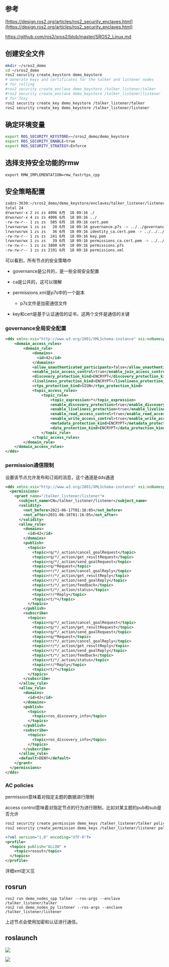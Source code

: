 ## 参考

[https://design.ros2.org/articles/ros2_security_enclaves.html](https://design.ros2.org/articles/ros2_security_enclaves.html)

<https://github.com/ros2/sros2/blob/master/SROS2_Linux.md>

## 创建安全文件

```bash
mkdir ~/sros2_demo
cd ~/sros2_demo
ros2 security create_keystore demo_keystore
# Generate keys and certificates for the talker and listener nodes
# for rolling
#ros2 security create_enclave demo_keystore /talker_listener/talker
#ros2 security create_enclave demo_keystore /talker_listener/listener
# for foxy
ros2 security create_key demo_keystore /talker_listener/talker
ros2 security create_key demo_keystore /talker_listener/listener

```

## 确定环境变量

```bash
export ROS_SECURITY_KEYSTORE=~/sros2_demo/demo_keystore
export ROS_SECURITY_ENABLE=true
export ROS_SECURITY_STRATEGY=Enforce

```

## 选择支持安全功能的rmw

```text
export RMW_IMPLEMENTATION=rmw_fastrtps_cpp
```

## 安全策略配置

```bash
zs@zs-3630:~/sros2_demo/demo_keystore/enclaves/talker_listener/listener$ ll
total 24
drwxrwxr-x 2 zs zs 4096 6月  18 09:16 ./
drwxrwxr-x 4 zs zs 4096 6月  18 09:16 ../
-rw-rw-r-- 1 zs zs  505 6月  18 09:16 cert.pem
lrwxrwxrwx 1 zs zs   20 6月  18 09:16 governance.p7s -> ../../governance.p7s
lrwxrwxrwx 1 zs zs   36 6月  18 09:16 identity_ca.cert.pem -> ../../../public/identity_ca.cert.pem
-rw-rw-r-- 1 zs zs  241 6月  18 09:16 key.pem
lrwxrwxrwx 1 zs zs   39 6月  18 09:16 permissions_ca.cert.pem -> ../../../public/permissions_ca.cert.pem
-rw-rw-r-- 1 zs zs 3800 6月  18 09:16 permissions.p7s
-rw-rw-r-- 1 zs zs 2191 6月  18 09:16 permissions.xml
```

可以看到，所有节点的安全策略中

- governance是公共的，是一些全局安全配置

- ca是公共的，这可以理解

- permissions.xml是p7s中的一个副本

  - p7s文件是加密通信文件

- key和cert是基于认证通信的证书，这两个文件是通信的关键

### governance全局安全配置

```xml
<dds xmlns:xsi="http://www.w3.org/2001/XMLSchema-instance" xsi:noNamespaceSchemaLocation="http://www.omg.org/spec/DDS-SECURITY/20170901/omg_shared_ca_governance.xsd">
    <domain_access_rules>
        <domain_rule>
            <domains>
              <id>42</id>
            </domains>
            <allow_unauthenticated_participants>false</allow_unauthenticated_participants>
            <enable_join_access_control>true</enable_join_access_control>
            <discovery_protection_kind>ENCRYPT</discovery_protection_kind>
            <liveliness_protection_kind>ENCRYPT</liveliness_protection_kind>
            <rtps_protection_kind>SIGN</rtps_protection_kind>
            <topic_access_rules>
                <topic_rule>
                    <topic_expression>*</topic_expression>
                    <enable_discovery_protection>true</enable_discovery_protection>
                    <enable_liveliness_protection>true</enable_liveliness_protection>
                    <enable_read_access_control>true</enable_read_access_control>
                    <enable_write_access_control>true</enable_write_access_control>
                    <metadata_protection_kind>ENCRYPT</metadata_protection_kind>
                    <data_protection_kind>ENCRYPT</data_protection_kind>
                </topic_rule>
            </topic_access_rules>
        </domain_rule>
    </domain_access_rules>
</dds>

```

### permission通信限制

设置该节点允许发布和订阅的消息，这个通道是dds通道

```xml
<dds xmlns:xsi="http://www.w3.org/2001/XMLSchema-instance" xsi:noNamespaceSchemaLocation="http://www.omg.org/spec/DDS-SECURITY/20170901/omg_shared_ca_permissions.xsd">
  <permissions>
    <grant name="/talker_listener/listener">
      <subject_name>CN=/talker_listener/listener</subject_name>
      <validity>
        <not_before>2021-06-17T01:16:05</not_before>
        <not_after>2031-06-16T01:16:05</not_after>
      </validity>
      <allow_rule>
        <domains>
          <id>42</id>
        </domains>
        <publish>
          <topics>
            <topic>rq/*/_action/cancel_goalRequest</topic>
            <topic>rq/*/_action/get_resultRequest</topic>
            <topic>rq/*/_action/send_goalRequest</topic>
            <topic>rq/*Request</topic>
            <topic>rr/*/_action/cancel_goalReply</topic>
            <topic>rr/*/_action/get_resultReply</topic>
            <topic>rr/*/_action/send_goalReply</topic>
            <topic>rt/*/_action/feedback</topic>
            <topic>rt/*/_action/status</topic>
            <topic>rr/*Reply</topic>
            <topic>rt/*</topic>
          </topics>
        </publish>
        <subscribe>
          <topics>
            <topic>rq/*/_action/cancel_goalRequest</topic>
            <topic>rq/*/_action/get_resultRequest</topic>
            <topic>rq/*/_action/send_goalRequest</topic>
            <topic>rq/*Request</topic>
            <topic>rr/*/_action/cancel_goalReply</topic>
            <topic>rr/*/_action/get_resultReply</topic>
            <topic>rr/*/_action/send_goalReply</topic>
            <topic>rt/*/_action/feedback</topic>
            <topic>rt/*/_action/status</topic>
            <topic>rr/*Reply</topic>
            <topic>rt/*</topic>
          </topics>
        </subscribe>
      </allow_rule>
      <allow_rule>
        <domains>
          <id>42</id>
        </domains>
        <publish>
          <topics>
            <topic>ros_discovery_info</topic>
          </topics>
        </publish>
        <subscribe>
          <topics>
            <topic>ros_discovery_info</topic>
          </topics>
        </subscribe>
      </allow_rule>
      <default>DENY</default>
    </grant>
  </permissions>
</dds>

```

### AC policies

permission意味着对指定主题的数据进行限制

access control意味着对指定节点的行为进行限制，比如对某主题的pub和sub是否允许

```bash
ros2 security create_permission demo_keys /talker_listener/talker policies/sample.policy.xml
ros2 security create_permission demo_keys /talker_listener/listener policies/sample.policy.xml

```

```xml
<?xml version="1.0" encoding="UTF-8"?>
<profile>
  <topics publish="ALLOW" >
    <topic>rosout</topic>
  </topics>
</profile>

```

详细xml定义见

## rosrun

```text
ros2 run demo_nodes_cpp talker --ros-args --enclave /talker_listener/talker
ros2 run demo_nodes_py listener --ros-args --enclave /talker_listener/listener
```

上述节点会使用加密和认证进行通信。

## roslaunch

![](https://tcs.teambition.net/storage/312690b5cafab2f361835913c438ed049084?Signature=eyJhbGciOiJIUzI1NiIsInR5cCI6IkpXVCJ9.eyJBcHBJRCI6IjU5Mzc3MGZmODM5NjMyMDAyZTAzNThmMSIsIl9hcHBJZCI6IjU5Mzc3MGZmODM5NjMyMDAyZTAzNThmMSIsIl9vcmdhbml6YXRpb25JZCI6IiIsImV4cCI6MTY3MTY5NDA0OCwiaWF0IjoxNjcxMDg5MjQ4LCJyZXNvdXJjZSI6Ii9zdG9yYWdlLzMxMjY5MGI1Y2FmYWIyZjM2MTgzNTkxM2M0MzhlZDA0OTA4NCJ9.dHPIf73QAQx9-0BV6y_pHzpjRuEGyJPejXKom_8EWic&download=image.png "")

![](https://tcs.teambition.net/storage/31268dfc4b53efd569a5b756c5a593dc520f?Signature=eyJhbGciOiJIUzI1NiIsInR5cCI6IkpXVCJ9.eyJBcHBJRCI6IjU5Mzc3MGZmODM5NjMyMDAyZTAzNThmMSIsIl9hcHBJZCI6IjU5Mzc3MGZmODM5NjMyMDAyZTAzNThmMSIsIl9vcmdhbml6YXRpb25JZCI6IiIsImV4cCI6MTY3MTY5NDA0OCwiaWF0IjoxNjcxMDg5MjQ4LCJyZXNvdXJjZSI6Ii9zdG9yYWdlLzMxMjY4ZGZjNGI1M2VmZDU2OWE1Yjc1NmM1YTU5M2RjNTIwZiJ9.Q9N6Tv998paWlFOLRHlsqSP8gMCtW7NSPWitpn62t-I&download=image.png "")
